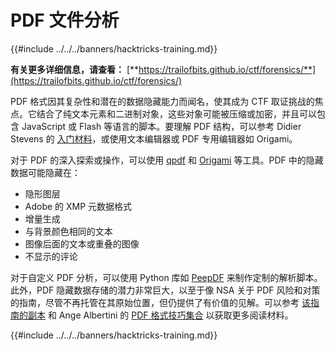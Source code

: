 # PDF 文件分析

{{#include ../../../banners/hacktricks-training.md}}

**有关更多详细信息，请查看：** [**https://trailofbits.github.io/ctf/forensics/**](https://trailofbits.github.io/ctf/forensics/)

PDF 格式因其复杂性和潜在的数据隐藏能力而闻名，使其成为 CTF 取证挑战的焦点。它结合了纯文本元素和二进制对象，这些对象可能被压缩或加密，并且可以包含 JavaScript 或 Flash 等语言的脚本。要理解 PDF 结构，可以参考 Didier Stevens 的 [入门材料](https://blog.didierstevens.com/2008/04/09/quickpost-about-the-physical-and-logical-structure-of-pdf-files/)，或使用文本编辑器或 PDF 专用编辑器如 Origami。

对于 PDF 的深入探索或操作，可以使用 [qpdf](https://github.com/qpdf/qpdf) 和 [Origami](https://github.com/mobmewireless/origami-pdf) 等工具。PDF 中的隐藏数据可能隐藏在：

- 隐形图层
- Adobe 的 XMP 元数据格式
- 增量生成
- 与背景颜色相同的文本
- 图像后面的文本或重叠的图像
- 不显示的评论

对于自定义 PDF 分析，可以使用 Python 库如 [PeepDF](https://github.com/jesparza/peepdf) 来制作定制的解析脚本。此外，PDF 隐藏数据存储的潜力非常巨大，以至于像 NSA 关于 PDF 风险和对策的指南，尽管不再托管在其原始位置，但仍提供了有价值的见解。可以参考 [该指南的副本](http://www.itsecure.hu/library/file/Biztons%C3%A1gi%20%C3%Bútmutat%C3%B3k/Alkalmaz%C3%A1sok/Hidden%20Data%20and%20Metadata%20in%20Adobe%20PDF%20Files.pdf) 和 Ange Albertini 的 [PDF 格式技巧集合](https://github.com/corkami/docs/blob/master/PDF/PDF.md) 以获取更多阅读材料。

{{#include ../../../banners/hacktricks-training.md}}

